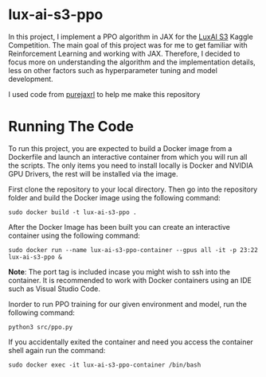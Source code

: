 # lux-ai-s3-ppo
In this project, I implement a PPO algorithm in JAX for the [LuxAI S3](https://www.kaggle.com/competitions/lux-ai-season-3) Kaggle Competition. The main goal of this project was for me to get familiar with Reinforcement Learning and working with JAX. Therefore, I decided to focus more on understanding the algorithm and the implementation details, less on other factors such as hyperparameter tuning and model development.

I used code from [purejaxrl](https://github.com/luchris429/purejaxrl/blob/main/purejaxrl/ppo.py) to help me make this repository

# Running The Code
To run this project, you are expected to build a Docker image from a Dockerfile and launch an interactive container from which you will run all the scripts. The only items you need to install locally is Docker and NVIDIA GPU Drivers, the rest will be installed via the image.

First clone the repository to your local directory. Then go into the repository folder and build the Docker image using the following command:

```
sudo docker build -t lux-ai-s3-ppo .
```

After the Docker Image has been built you can create an interactive container using the following command:

```
sudo docker run --name lux-ai-s3-ppo-container --gpus all -it -p 23:22 lux-ai-s3-ppo &
```
**Note**: The port tag is included incase you might wish to ssh into the container. It is recommended to work with Docker containers using an IDE such as Visual Studio Code.

Inorder to run PPO training for our given environment and model, run the following command:

```
python3 src/ppo.py
```
If you accidentally exited the container and need you access the container shell again run the command:

```
sudo docker exec -it lux-ai-s3-ppo-container /bin/bash
```
